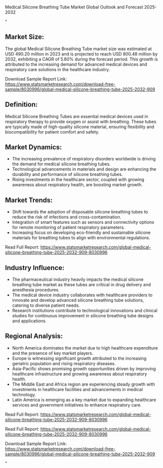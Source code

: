 Medical Silicone Breathing Tube Market Global Outlook and Forecast 2025-2032

"<html>
<h2>Market Size:</h2>
<p>The global Medical Silicone Breathing Tube market size was estimated at USD 490.20 million in 2023 and is projected to reach USD 800.48 million by 2032, exhibiting a CAGR of 5.60% during the forecast period. This growth is attributed to the increasing demand for advanced medical devices and respiratory care solutions in the healthcare industry.</p>
<p>Download Sample Report Link: <a href='https://www.statsmarketresearch.com/download-free-sample/8030996/global-medical-silicone-breathing-tube-2025-2032-909'>https://www.statsmarketresearch.com/download-free-sample/8030996/global-medical-silicone-breathing-tube-2025-2032-909</a></p>

<h2>Definition:</h2>
<p>Medical Silicone Breathing Tubes are essential medical devices used in respiratory therapy to provide oxygen or assist with breathing. These tubes are typically made of high-quality silicone material, ensuring flexibility and biocompatibility for patient comfort and safety.</p>

<h2>Market Dynamics:</h2>
<ul>
  <li>The increasing prevalence of respiratory disorders worldwide is driving the demand for medical silicone breathing tubes.</li>
  <li>Technological advancements in materials and design are enhancing the durability and performance of silicone breathing tubes.</li>
  <li>Rising investments in the healthcare sector, coupled with growing awareness about respiratory health, are boosting market growth.</li>
</ul>

<h2>Market Trends:</h2>
<ul>
  <li>Shift towards the adoption of disposable silicone breathing tubes to reduce the risk of infections and cross-contamination.</li>
  <li>Integration of smart features such as sensors and connectivity options for remote monitoring of patient respiratory parameters.</li>
  <li>Increasing focus on developing eco-friendly and sustainable silicone materials for breathing tubes to align with environmental regulations.</li>
</ul>
<p>Read Full Report: <a href='https://www.statsmarketresearch.com/global-medical-silicone-breathing-tube-2025-2032-909-8030996'>https://www.statsmarketresearch.com/global-medical-silicone-breathing-tube-2025-2032-909-8030996</a></p>

<h2>Industry Influence:</h2>
<ul>
  <li>The pharmaceutical industry heavily impacts the medical silicone breathing tube market as these tubes are critical in drug delivery and anesthesia procedures.</li>
  <li>The medical device industry collaborates with healthcare providers to innovate and develop advanced silicone breathing tube solutions, catering to diverse patient needs.</li>
  <li>Research institutions contribute to technological innovations and clinical studies for continuous improvement in silicone breathing tube designs and applications.</li>
</ul>

<h2>Regional Analysis:</h2>
<ul>
  <li>North America dominates the market due to high healthcare expenditure and the presence of key market players.</li>
  <li>Europe is witnessing significant growth attributed to the increasing geriatric population and rising respiratory diseases.</li>
  <li>Asia-Pacific shows promising growth opportunities driven by improving healthcare infrastructure and growing awareness about respiratory health.</li>
  <li>The Middle East and Africa region are experiencing steady growth with investments in healthcare facilities and advancements in medical technology.</li>
  <li>Latin America is emerging as a key market due to expanding healthcare services and government initiatives to enhance respiratory care.</li>
</ul>
<p>Read Full Report: <a href='https://www.statsmarketresearch.com/global-medical-silicone-breathing-tube-2025-2032-909-8030996'>https://www.statsmarketresearch.com/global-medical-silicone-breathing-tube-2025-2032-909-8030996</a></p>
</html>

<p>Read Full Report: <a href='https://www.statsmarketresearch.com/global-medical-silicone-breathing-tube-2025-2032-909-8030996'>https://www.statsmarketresearch.com/global-medical-silicone-breathing-tube-2025-2032-909-8030996</a></p>
<p>Download Sample Report Link: <a href='https://www.statsmarketresearch.com/download-free-sample/8030996/global-medical-silicone-breathing-tube-2025-2032-909'>https://www.statsmarketresearch.com/download-free-sample/8030996/global-medical-silicone-breathing-tube-2025-2032-909</a></p>"
